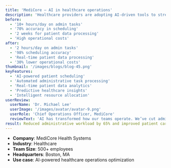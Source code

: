 ```yaml
---
title: 'MediCore – AI in healthcare operations'
description: 'Healthcare providers are adopting AI-driven tools to streamline operations, reduce administrative workload, and enhance patient care through real-time insights.'
before:
  - '10+ hours/day on admin tasks'
  - '70% accuracy in scheduling'
  - '2 weeks for patient data processing'
  - 'High operational costs'
after:
  - '2 hours/day on admin tasks'
  - '98% scheduling accuracy'
  - 'Real-time patient data processing'
  - '30% lower operational costs'
thumbnail: '/images/blogs/blog-45.png'
keyFeatures:
  - 'AI-powered patient scheduling'
  - 'Automated administrative task processing'
  - 'Real-time patient data analytics'
  - 'Predictive healthcare insights'
  - 'Intelligent resource allocation'
userReview:
  userName: 'Dr. Michael Lee'
  userImage: '/images/avatar/avatar-9.png'
  userRole: 'Chief Operations Officer, MediCore'
  reviewText: 'AI has transformed how our teams operate. We’ve cut admin time drastically and improved patient scheduling accuracy — letting our doctors focus more on care than paperwork.'
result: Reduced administrative workload by 65% and improved patient care efficiency
---
```


- **Company**: MediCore Health Systems
- **Industry**: Healthcare
- **Team Size**: 500+ employees
- **Headquarters**: Boston, MA
- **Use case**: AI-powered healthcare operations optimization
